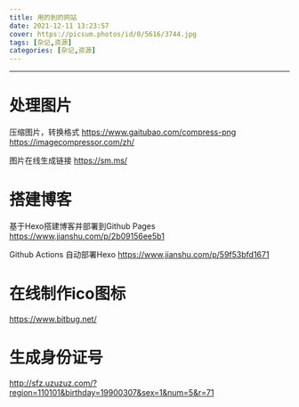 ```yaml
---
title: 用的到的网站
date: 2021-12-11 13:23:57
cover: https://picsum.photos/id/0/5616/3744.jpg
tags: [杂记,资源]
categories: [杂记,资源]
---
```


****

# 处理图片

压缩图片，转换格式
https://www.gaitubao.com/compress-png
https://imagecompressor.com/zh/

图片在线生成链接
https://sm.ms/

# 搭建博客

基于Hexo搭建博客并部署到Github Pages
https://www.jianshu.com/p/2b09156ee5b1

Github Actions 自动部署Hexo
https://www.jianshu.com/p/59f53bfd1671

# 在线制作ico图标
https://www.bitbug.net/

# 生成身份证号
http://sfz.uzuzuz.com/?region=110101&birthday=19900307&sex=1&num=5&r=71
